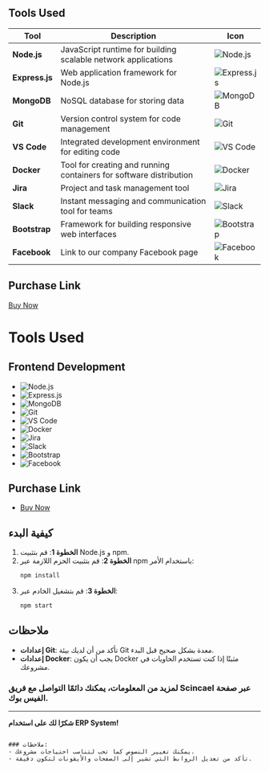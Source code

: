 ## Tools Used

| Tool | Description | Icon |
|------|-------------|------|
| **Node.js** | JavaScript runtime for building scalable network applications | ![Node.js](https://nodejs.org/favicon.ico) |
| **Express.js** | Web application framework for Node.js | ![Express.js](https://expressjs.com/favicon.ico) |
| **MongoDB** | NoSQL database for storing data | ![MongoDB](https://www.mongodb.com/favicon.ico) |
| **Git** | Version control system for code management | ![Git](https://git-scm.com/favicon.ico) |
| **VS Code** | Integrated development environment for editing code | ![VS Code](https://code.visualstudio.com/favicon.ico) |
| **Docker** | Tool for creating and running containers for software distribution | ![Docker](https://www.docker.com/favicon.ico) |
| **Jira** | Project and task management tool | ![Jira](https://www.atlassian.com/favicon.ico) |
| **Slack** | Instant messaging and communication tool for teams | ![Slack](https://slack.com/favicon.ico) |
| **Bootstrap** | Framework for building responsive web interfaces | ![Bootstrap](https://getbootstrap.com/favicon.ico) |
| **Facebook** | Link to our company Facebook page | ![Facebook](https://www.facebook.com/favicon.ico) |

## Purchase Link
[Buy Now](https://www.facebook.com/Scincael)

# Tools Used

## Frontend Development
- <img src="https://img.shields.io/badge/Node.js-339933?style=for-the-badge&logo=node.js&logoColor=white" alt="Node.js" />
- <img src="https://img.shields.io/badge/Express.js-000000?style=for-the-badge&logo=express&logoColor=white" alt="Express.js" />
- <img src="https://img.shields.io/badge/MongoDB-47A248?style=for-the-badge&logo=mongodb&logoColor=white" alt="MongoDB" />
- <img src="https://img.shields.io/badge/Git-F05032?style=for-the-badge&logo=git&logoColor=white" alt="Git" />
- <img src="https://img.shields.io/badge/VS_Code-0078D4?style=for-the-badge&logo=visual-studio-code&logoColor=white" alt="VS Code" />
- <img src="https://img.shields.io/badge/Docker-2496ED?style=for-the-badge&logo=docker&logoColor=white" alt="Docker" />
- <img src="https://img.shields.io/badge/Jira-0052CC?style=for-the-badge&logo=jira&logoColor=white" alt="Jira" />
- <img src="https://img.shields.io/badge/Slack-4A154B?style=for-the-badge&logo=slack&logoColor=white" alt="Slack" />
- <img src="https://img.shields.io/badge/Bootstrap-563D7C?style=for-the-badge&logo=bootstrap&logoColor=white" alt="Bootstrap" />
- <img src="https://img.shields.io/badge/Facebook-1877F2?style=for-the-badge&logo=facebook&logoColor=white" alt="Facebook" />

## Purchase Link
- [Buy Now](https://www.facebook.com/Scincael)
## كيفية البدء

1. **الخطوة 1**: قم بتثبيت Node.js و npm.
2. **الخطوة 2**: قم بتثبيت الحزم اللازمة عبر npm باستخدام الأمر:
   ```bash
   npm install
   ```
3. **الخطوة 3**: قم بتشغيل الخادم عبر:
   ```bash
   npm start
   ```

## ملاحظات

- **إعدادات Git**: تأكد من أن لديك بيئة Git معدة بشكل صحيح قبل البدء.
- **إعدادات Docker**: يجب أن يكون Docker مثبتًا إذا كنت تستخدم الحاويات في مشروعك.

### لمزيد من المعلومات، يمكنك دائمًا التواصل مع فريق **Scincael** عبر صفحة الفيس بوك.

---

**شكرًا لك على استخدام ERP System!**
```

### ملاحظات:
- يمكنك تغيير النصوص كما تحب لتناسب احتياجات مشروعك.
- تأكد من تعديل الروابط التي تشير إلى الصفحات والأيقونات لتكون دقيقة.
